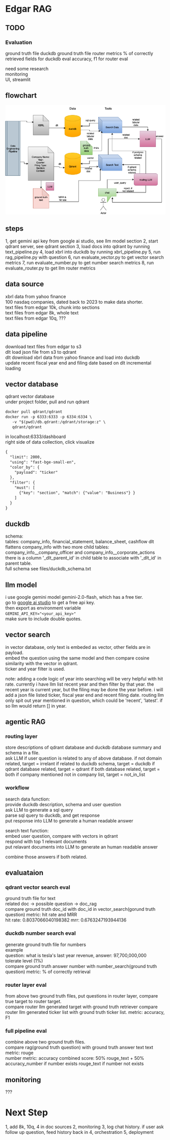 # Edgar RAG
## TODO

### Evaluation
ground truth file duckdb
ground truth file router
metrics
% of correctly retrieved fields for duckdb eval
accuracy, f1 for router eval

   
need some research   
monitoring   
UI, streamlit

## flowchart
![flowchart](images/rag_flowchart.drawio.png)

## steps
1, get gemini api key from google ai studio, see llm model section
2, start qdrant server, see qdrant section
3, load docs into qdrant by running text_pipeline.py
4, load xbrl into duckdb by running xbrl_pipeline.py
5, run rag_pipeline.py with question
6, run evaluate_vector.py to get vector search metrics
7, run evaluate_number.py to get number search metrics
8, run evaluate_router.py to get llm router metrics

## data source
xbrl data from yahoo finance   
100 nasdaq companies, dated back to 2023 to make data shorter.   
text files from edgar 10k, chunk into sections   
text files from edgar 8k, whole text    
text files from edgar 10q, ???   

## data pipeline
download text files from edgar to s3   
dlt load json file from s3 to qdrant   
dlt download xbrl data from yahoo finance and load into duckdb       
update recent fiscal year end and filing date based on dlt incremental loading   

## vector database
qdrant vector database   
under project folder, pull and run qdrant 
```
docker pull qdrant/qdrant
docker run -p 6333:6333 -p 6334:6334 \
   -v "$(pwd)/db.qdrant:/qdrant/storage:z" \
   qdrant/qdrant
```
in localhost:6333/dashboard   
right side of data collection, click visualize   
```
{
  "limit": 2000,
  "using": "fast-bge-small-en",
  "color_by": {
    "payload": "ticker"
  },
  "filter": {
    "must": [
      {"key": "section", "match": {"value": "Business"} }
    ]
  }
}
```

## duckdb
schema:    
tables: company_info, financial_statement, balance_sheet, cashflow
dlt flattens company_info with two more child tables:       company_info__company_officer and company_info__corporate_actions   
there is a column '_dlt_parent_id' in child table to associate with '_dlt_id' in parent table.    
full schema see files/duckdb_schema.txt   

## llm model
i use google gemini model gemini-2.0-flash, which has a free tier.   
go to [google ai studio](https://aistudio.google.com/app/apikey) to get a free api key.   
then export as environment variable   
`GEMINI_API_KEY="<your_api_key>"`   
make sure to include double quotes.   

## vector search
in vector database, only text is embeded as vector, other fields are in payload.      
embed the question using the same model and then compare cosine similarity with the vector in qdrant.     
ticker and year filter is used.    

note: adding a code logic of year into searching will be very helpful with hit rate. currently i have llm list recent year and then filter by that year. the recent year is current year, but the filing may be done the year before. i will add a json file listed ticker, fiscal year end and recent filing date. routing llm only spit out year mentioned in question, which could be 'recent', 'latest'. if so llm would return [] in year. 

## agentic RAG
### routing layer
store descriptions of qdrant database and duckdb database summary and schema in a file.    
ask LLM if user question is related to any of above database. 
if not domain related, target = irrelant
if related to duckdb schema, target = duckdb
if qdrant database related, target = qdrant
if both database related, target = both
if company mentioned not in company list, target = not_in_list

### workflow
search data function:   
provide duckdb description, schema and user question   
ask LLM to generate a sql query    
parse sql query to duckdb, and get response   
put response into LLM to generate a human readable answer   

search text function:   
embed user question, compare with vectors in qdrant   
respond with top 1 relevant documents   
put relavant documents into LLM to generate an human readable answer   
   
combine those answers if both related.    

## evaluataion
### qdrant vector search eval   
ground truth file for text   
related doc -> possible question -> doc_rag   
compare ground truth doc_id with doc_id in vector_search(gorund truth question) 
metric: hit rate and MRR   
hit rate:  0.8037066040198382
mrr:  0.6763247193944136

### duckdb number search eval   
generate ground truth file for numbers     
example      
question: what is tesla's last year revenue, answer: 97,700,000,000  
tolerate level (1%)    
compare ground truth answer number with number_search(ground truth question)
metric: % of correctly retrieval   

### router layer eval
from above two ground truth files, put questions in router layer, compare true target to router target.   
compare router llm generated target with ground truth retriever
compare router llm generated ticker list with ground truth ticker list. 
metric: accuracy, F1

### full pipeline eval
combine above two ground truth files.    
compare rag(ground truth question) with ground truth answer text
text metric: rouge   
number metric: accuracy
combined score: 50% rouge_text + 50% accuracy_number if number exists
rouge_text if number not exists

## monitoring
???   

# Next Step
1, add 8k, 10q, 4 in doc sources
2, monitoring
3, log chat history. if user ask follow up question, feed history back in
4, orchestration
5, deployment